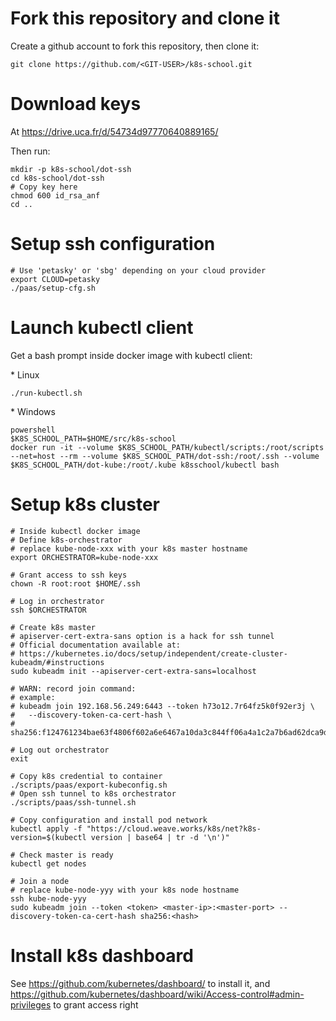 # Fork this repository and clone it

Create a github account to fork this repository, then clone it:
```shell
git clone https://github.com/<GIT-USER>/k8s-school.git
```

# Download keys

At https://drive.uca.fr/d/54734d97770640889165/

Then run:

```shell
mkdir -p k8s-school/dot-ssh
cd k8s-school/dot-ssh
# Copy key here
chmod 600 id_rsa_anf
cd ..
```

# Setup ssh configuration

```shell
# Use 'petasky' or 'sbg' depending on your cloud provider
export CLOUD=petasky
./paas/setup-cfg.sh
```

# Launch kubectl client

Get a bash prompt inside docker image with kubectl client:

* Linux

```shell
./run-kubectl.sh
```

* Windows

```shell
powershell
$K8S_SCHOOL_PATH=$HOME/src/k8s-school
docker run -it --volume $K8S_SCHOOL_PATH/kubectl/scripts:/root/scripts --net=host --rm --volume $K8S_SCHOOL_PATH/dot-ssh:/root/.ssh --volume $K8S_SCHOOL_PATH/dot-kube:/root/.kube k8sschool/kubectl bash
```

# Setup k8s cluster

```shell
# Inside kubectl docker image
# Define k8s-orchestrator
# replace kube-node-xxx with your k8s master hostname
export ORCHESTRATOR=kube-node-xxx

# Grant access to ssh keys
chown -R root:root $HOME/.ssh

# Log in orchestrator
ssh $ORCHESTRATOR

# Create k8s master
# apiserver-cert-extra-sans option is a hack for ssh tunnel
# Official documentation available at:
# https://kubernetes.io/docs/setup/independent/create-cluster-kubeadm/#instructions
sudo kubeadm init --apiserver-cert-extra-sans=localhost

# WARN: record join command:
# example:
# kubeadm join 192.168.56.249:6443 --token h73o12.7r64fz5k0f92er3j \
#   --discovery-token-ca-cert-hash \
#   sha256:f124761234bae63f4806f602a6e6467a10da3c844ff06a4a1c2a7b6ad62dca9d

# Log out orchestrator
exit

# Copy k8s credential to container
./scripts/paas/export-kubeconfig.sh
# Open ssh tunnel to k8s orchestrator
./scripts/paas/ssh-tunnel.sh

# Copy configuration and install pod network
kubectl apply -f "https://cloud.weave.works/k8s/net?k8s-version=$(kubectl version | base64 | tr -d '\n')"

# Check master is ready
kubectl get nodes

# Join a node
# replace kube-node-yyy with your k8s node hostname
ssh kube-node-yyy
sudo kubeadm join --token <token> <master-ip>:<master-port> --discovery-token-ca-cert-hash sha256:<hash>
```

# Install k8s dashboard

See https://github.com/kubernetes/dashboard/ to install it, and https://github.com/kubernetes/dashboard/wiki/Access-control#admin-privileges to grant access right

